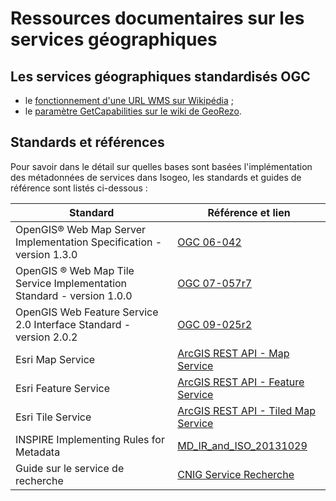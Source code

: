 # Ressources documentaires sur les services géographiques

## Les services géographiques standardisés OGC

* le [fonctionnement d'une URL WMS sur Wikipédia](https://fr.wikipedia.org/wiki/Web_Map_Service) ;
* le [paramètre GetCapabilities sur le wiki de GeoRezo](http://georezo.net/wiki/main/standards/wms#les_operations_du_wms).

## Standards et références

Pour savoir dans le détail sur quelles bases sont basées l'implémentation des métadonnées de services dans Isogeo, les standards et guides de référence sont listés ci-dessous :

| Standard | Référence et lien |
| -------- | ----------------- |
| OpenGIS® Web Map Server Implementation Specification - version 1.3.0 | [OGC 06-042](http://portal.opengeospatial.org/files/?artifact_id=14416) |
| OpenGIS ® Web Map Tile Service Implementation Standard - version 1.0.0 | [OGC 07-057r7](http://portal.opengeospatial.org/files/?artifact_id=35326) |
| OpenGIS Web Feature Service 2.0 Interface Standard - version 2.0.2 | [OGC 09-025r2](http://docs.opengeospatial.org/is/09-025r2/09-025r2.html) |
| Esri Map Service | [ArcGIS REST API - Map Service](http://resources.arcgis.com/en/help/arcgis-rest-api/#/Map_Service/02r3000000w2000000/) |
| Esri Feature Service | [ArcGIS REST API - Feature Service](http://resources.arcgis.com/en/help/arcgis-rest-api/#/Feature_Service/02r3000000z2000000/) |
| Esri Tile Service | [ArcGIS REST API - Tiled Map Service](http://resources.arcgis.com/en/help/arcgis-rest-api/#/WMTS_Map_Service/02r300000100000000/) |
| INSPIRE Implementing Rules for Metadata | [MD_IR_and_ISO_20131029](http://inspire.jrc.ec.europa.eu/documents/Metadata/MD_IR_and_ISO_20131029.pdf) |
| Guide sur le service de recherche | [CNIG Service Recherche](http://cnig.gouv.fr/wp-content/uploads/2015/Guide-recherche-INSPIRE1.htm) |
